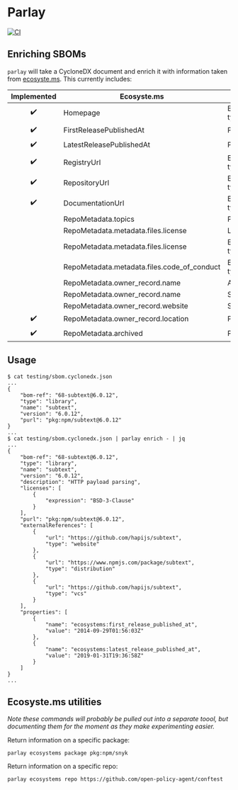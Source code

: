 # Parlay

[![CI](https://github.com/snyk/parlay/actions/workflows/ci.yml/badge.svg)](https://github.com/snyk/parlay/actions/workflows/ci.yml)

## Enriching SBOMs

`parlay` will take a CycloneDX document and enrich it with information taken from [ecosyste.ms](https://ecosyste.ms). This currently includes:

| Implemented | Ecosyste.ms  | CycloneDX  |
|:-:|---|---|
| :heavy_check_mark: | Homepage  | ExternalReferences type=website |
| :heavy_check_mark: | FirstReleasePublishedAt  | Properties  |
| :heavy_check_mark: | LatestReleasePublishedAt  | Properties  |
| :heavy_check_mark: | RegistryUrl | ExternalReferences type=distribution  |
| :heavy_check_mark: | RepositoryUrl | ExternalReferences type=vcs |
| :heavy_check_mark: | DocumentationUrl | ExternalReferences type=documentation |
|  | RepoMetadata.topics | Properties |
|  | RepoMetadata.metadata.files.license | Licenses |
|  | RepoMetadata.metadata.files.license | ExternalReferences type=license |
|  | RepoMetadata.metadata.files.code_of_conduct | ExternalReferences type=other |
|  | RepoMetadata.owner_record.name | Author |
|  | RepoMetadata.owner_record.name | Supplier name |
|  | RepoMetadata.owner_record.website | Supplier url |
| :heavy_check_mark: | RepoMetadata.owner_record.location | Properties  |
| :heavy_check_mark: | RepoMetadata.archived | Properties |


## Usage

```
$ cat testing/sbom.cyclonedx.json
...
{
	"bom-ref": "68-subtext@6.0.12",
	"type": "library",
	"name": "subtext",
	"version": "6.0.12",
	"purl": "pkg:npm/subtext@6.0.12"
}
...
$ cat testing/sbom.cyclonedx.json | parlay enrich - | jq
...
{
	"bom-ref": "68-subtext@6.0.12",
	"type": "library",
	"name": "subtext",
	"version": "6.0.12",
	"description": "HTTP payload parsing",
	"licenses": [
		{
			"expression": "BSD-3-Clause"
		}
	],
	"purl": "pkg:npm/subtext@6.0.12",
	"externalReferences": [
		{
			"url": "https://github.com/hapijs/subtext",
			"type": "website"
		},
		{
			"url": "https://www.npmjs.com/package/subtext",
			"type": "distribution"
		},
		{
			"url": "https://github.com/hapijs/subtext",
			"type": "vcs"
		}
	],
	"properties": [
		{
			"name": "ecosystems:first_release_published_at",
			"value": "2014-09-29T01:56:03Z"
		},
		{
			"name": "ecosystems:latest_release_published_at",
			"value": "2019-01-31T19:36:58Z"
		}
	]
}
...
```

## Ecosyste.ms utilities

_Note these commands will probably be pulled out into a separate toool, but documenting them for the moment as they make experimenting easier._

Return information on a specific package:

```
parlay ecosystems package pkg:npm/snyk
```

Return information on a specific repo:

```
parlay ecosystems repo https://github.com/open-policy-agent/conftest
```
